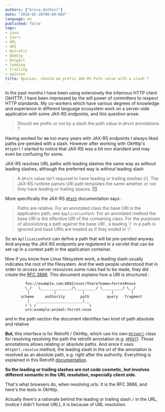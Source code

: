 ```yaml
---
authors: ["brice.dutheil"]
date: "2018-02-20T00:00:00Z"
language: en
published: false
tags:
- java
- jaxrs
- URL
- URI
- Retrofit
- OkHttp
- HttpUrl
- leading
- trailing
- opinion
title: Opinion, should we prefix JAX-RS Path value with a slash ?
---
```


In the past months I have been using extensively the infamous HTTP client 
OkHTTP, I have been impressed by the will power of committers to respect 
HTTP standards. My co-workers which have various degrees of knowledge and experience
in different language ecosystem work on a server-side application with some JAX-RS 
endpoints, and this question arose:

> Should we prefix or not by a slash the path value in `@Path` annotations ?

Having worked for ~~so~~ _too_ many years with JAX-RS endpoints I always liked paths
pre-pended with a slash. However after working with OkHttp's `HttpUrl` I started 
to notice that JAX-RS was a bit non standard and may even be confusing for some.

JAX-RS resolves URL paths with leading slashes the same way as without leading 
slashes, although the preferred way is without leading slash.

> A `@Path` value isn’t required to have leading or trailing slashes (/). The 
> JAX-RS runtime parses URI path templates the same whether or not they have 
> leading or trailing spaces. [\[1\]][1]

More specifically the JAX-RS [`@Path`][2] documentation says : 

> Paths are relative. For an annotated class the base URI is the application 
> path, see `ApplicationPath`. For an annotated method the base URI is the 
> effective URI of the containing class. For the purposes of absolutizing a 
> path against the base URI , a leading '/' in a path is ignored and base URIs 
> are treated as if they ended in '/'.

So an `ApllicationPath` can define a path that will be pre-pended anyway. And anyway 
the JAX-RS endpoints are registered in a servlet that can be set-up in a context 
path in the application container.

Now if you know how Linux filesystem work, a leading slash usually indicates
the root of the filesystem. And the web people understood that in order to 
_access_ server resources some rules had to be made, they did create the
[RFC 3886](https://tools.ietf.org/html/rfc3986). This document explains how 
a URI is structured : 


```
         foo://example.com:8042/over/there?name=ferret#nose
         \_/   \______________/\_________/ \_________/ \__/
          |           |            |            |        |
       scheme     authority       path        query   fragment
          |   _____________________|__
         / \ /                        \
         urn:example:animal:ferret:nose
```

and in the path section the document identifies two kind
of path absolute and relative




**But**, this interface is for Retrofit / OkHttp, which use his own [`HttpUrl`][4] class for resolving resolving the path the retrofit annotation (e.g. [`@POST`][5]). Those annotations allows relating or absolute paths. And since it uses `HttpUrl.resolve` method, the leading slash in the url of the annotation is resolved as an absolute path, e.g. right after the authority. Everything is explained in this Retrofit [documentation][6].

**So the leading or trailing slashes are not code cosmetic, but involves different semantic in the URL resolution, especially client side.**


That's what browsers do, when resolving urls. It is the RFC 3886, and here's the tests in OkHttp.


Actually there's a rationale behind the leading or trailing slash `/` in the URL, (notice I didn't format URL), it is because of URL resolution. 



[1]: https://docs.oracle.com/cd/E19798-01/821-1841/ginpw/
[2]: https://docs.oracle.com/javaee/7/api/javax/ws/rs/Path.html
[3]: https://cdivilly.wordpress.com/2014/03/11/why-trailing-slashes-on-uris-are-important/
[4]: https://square.github.io/okhttp/3.x/okhttp/okhttp3/HttpUrl.html
[5]: http://square.github.io/retrofit/2.x/retrofit/retrofit2/http/POST.html#value--
[6]: http://square.github.io/retrofit/2.x/retrofit/retrofit2/Retrofit.Builder.html#baseUrl-okhttp3.HttpUrl-
[7]: https://docs.oracle.com/cd/E19798-01/821-1841/6nmq2cp26/index.html